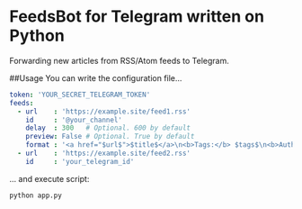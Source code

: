 # FeedsBot for Telegram written on Python
Forwarding new articles from RSS/Atom feeds to Telegram.

##Usage
You can write the configuration file...  
```yaml
token: 'YOUR_SECRET_TELEGRAM_TOKEN'
feeds:
  - url    : 'https://example.site/feed1.rss'
    id     : '@your_channel'
    delay  : 300   # Optional. 600 by default
    preview: False # Optional. True by default 
    format : '<a href="$url$">$title$</a>\n<b>Tags:</b> $tags$\n<b>Author:</b> $author$' # Optional. '<b>$title$</b>\n$url$' by default
  - url    : 'https://example.site/feed2.rss'
    id     : 'your_telegram_id'
```
... and execute script:  
```python
python app.py
```
